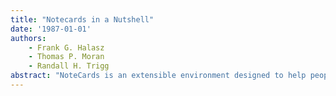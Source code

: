 ```yaml
---
title: "Notecards in a Nutshell"
date: '1987-01-01'
authors: 
    - Frank G. Halasz
    - Thomas P. Moran
    - Randall H. Trigg
abstract: "NoteCards is an extensible environment designed to help people formulate, structure, compare, and manage ideas. NoteCards provides the user with a “semantic network” of electronic notecards interconnected by typed links. The system provides tools to organize, manage, and display the structure of the network, as well as a set of methods and protocols for creating programs to manipulate the information in the network. NoteCards is currently being used by more than 50 people engaged in idea processing tasks ranging from writing research papers through designing parts for photocopiers. In this paper we briefly describe NoteCards and the conceptualization of idea processing tasks that underlies its design. We then describe the NoteCards user community and several prototypical NoteCards applications. Finally, we discuss what we have learned about the system's strengths and weaknesses from our observations of the NoteCards user community."
---
```


